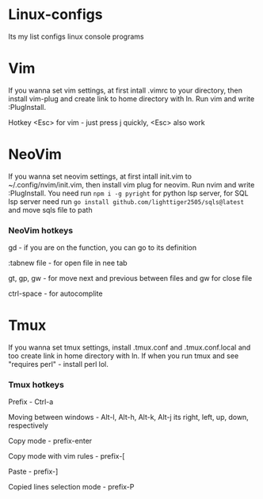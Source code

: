 # Linux-configs
Its my list configs linux console programs

# Vim
If you wanna set vim settings, at first intall .vimrc to your directory, then install vim-plug and create link to home directory with ln.
Run vim and write :PlugInstall.

Hotkey \<Esc\> for vim - just press j quickly, \<Esc\> also work

# NeoVim
If you wanna set neovim settings, at first intall init.vim to ~/.config/nvim/init.vim, then install vim plug for neovim.
Run nvim and write :PlugInstall.
You need run `npm i -g pyright` for python lsp server, for SQL lsp server need run `go install github.com/lighttiger2505/sqls@latest` and move sqls file to path

### NeoVim hotkeys

gd - if you are on the function, you can go to its definition

:tabnew file - for open file in nee tab

gt, gp, gw - for move next and previous between files and gw for close file

ctrl-space - for autocomplite

# Tmux
If you wanna set tmux settings, install .tmux.conf and .tmux.conf.local and too create link in home directory with ln.
If when you run tmux and see "requires perl" - install perl lol.

### Tmux hotkeys

Prefix - Ctrl-a
 
Moving between windows - Alt-l, Alt-h, Alt-k, Alt-j its right, left, up, down, respectively

Copy mode - prefix-enter

Copy mode with vim rules - prefix-\[

Paste - prefix-]

Copied lines selection mode - prefix-P
